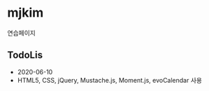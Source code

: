# mjkim
 연습페이지

## TodoLis
- 2020-06-10
- HTML5, CSS, jQuery, Mustache.js, Moment.js, evoCalendar 사용
